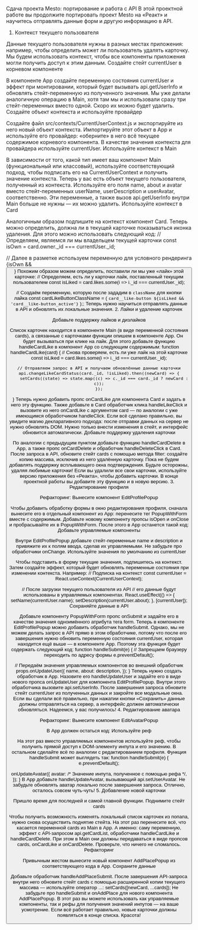 Сдача проекта Mesto: портирование и работа с API
В этой проектной работе вы продолжите портировать проект Mesto на «Реакт» и научитесь отправлять данные форм и другую информацию в API.
1. Контекст текущего пользователя

Данные текущего пользователя нужны в разных местах приложения: например, чтобы определить может ли пользователь удалять карточку.
Мы будем использовать контекст, чтобы все компоненты приложения могли получить доступ к этим данным.
Создайте стейт currentUser в корневом компоненте

В компоненте App создайте переменную состояния currentUser и эффект при монтировании, который будет вызывать api.getUserInfo и обновлять стейт-переменную из полученного значения.
Мы уже делали аналогичную операцию в Main, хотя там мы и использовали сразу три стейт-переменных вместо одной. Скоро их можно будет удалить.
Создайте объект контекста и используйте провайдер

Создайте файл src/contexts/CurrentUserContext.js и экспортируйте из него новый объект контекста.
Импортируйте этот объект в App и используйте его провайдер: «оберните» в него всё текущее содержимое корневого компонента. В качестве значения контекста для провайдера используйте currentUser.
Используйте контекст в Main

В зависимости от того, какой тип имеет ваш компонент Main (функциональный или классовый), используйте соответствующий подход, чтобы подписать его на CurrentUserContext и получить значение контекста.
Теперь у вас есть объект текущего пользователя, полученный из контекста. Используйте его поля name, about и avatar вместо стейт-переменных userName, userDescription и userAvatar, соответственно. Эти переменные, а также вызов api.getUserInfo внутри Main больше не нужны — их можно удалить.
Используйте контекст в Card

Аналогичным образом подпишите на контекст компонент Card.
Теперь можно определить, должна ли в текущей карточке показываться иконка удаления. Для этого можно использовать следующий код:
// Определяем, являемся ли мы владельцем текущей карточки
const isOwn = card.owner._id === currentUser._id;

// Далее в разметке используем переменную для условного рендеринга
{isOwn && <button className='button_del' onClick={handleDeleteClick} />}
Похожим образом можем определить, поставили ли мы уже «лайк» этой карточке:
// Определяем, есть ли у карточки лайк, поставленный текущим пользователем
const isLiked = card.likes.some(i => i._id === currentUser._id);

// Создаём переменную, которую после зададим в `className` для кнопки лайка
const cardLikeButtonClassName = (
`card__like-button ${isLiked && 'card__like-button_active'}`
);;
Теперь нужно научиться отправлять данные в API и обновлять их локальные значения.
2. Лайки и удаление карточек

Добавьте поддержку лайков и дизлайков

Список карточек находится в компоненте Main (в виде переменной состояния cards),  а связанные с карточками функции опишем в компоненте App. Он будет вызываться при клике на лайк. Для этого добавьте функцию handleCardLike в компонент App со следующим содержимым:
function handleCardLike(card) {
// Снова проверяем, есть ли уже лайк на этой карточке
const isLiked = card.likes.some(i => i._id === currentUser._id);

    // Отправляем запрос в API и получаем обновлённые данные карточки
    api.changeLikeCardStatus(card._id, !isLiked).then((newCard) => {
        setCards((state) => state.map((c) => c._id === card._id ? newCard : c));
    });
}
Теперь нужно добавить пропс onCardLike для компонента Card и задать в него эту функцию. Также добавьте в Card обработчик клика handleLikeClick и вызовите из него onCardLike с аргументом card — по аналогии с уже имеющимся обработчиком handleClick.
Если всё сделано правильно, вы увидите магию декларативного подхода: после отправки данных на сервер не нужно обновлять DOM. Нужно только внести изменения в стейт, и интерфейс обновится автоматически.
Добавьте поддержку удаления карточки

По аналогии с предыдущим пунктом добавьте функцию handleCardDelete в App, а также пропс onCardDelete и обработчик handleDeleteClick в Card.
После запроса в API, обновите стейт cards с помощью метода filter: создайте копию массива, исключив из него удалённую карточку.
Пока не будем добавлять поддержку всплывающего окна подтверждения. Будьте осторожны, удаляя любимые карточки!
Если вы удалили все свои карточки, используйте версию приложения без «Реакта», чтобы добавить карточки. В конце проектной работы вы добавите эту функцию и в новую версию.
3. Редактирование профиля

Рефакторинг: Вынесите компонент EditProfilePopup

Чтобы добавить обработку формы в окно редактирования профиля, сначала вынесите его в отдельный компонент из App: перенесите тег PopupWithForm вместе с содержимым. Добавьте новому компоненту пропсы isOpen и onClose и пробрасывайте их в PopupWithForm. После этого в App останется такой код:
<EditProfilePopup isOpen={isEditProfilePopupOpen} onClose={closeAllPopups} />
Добавьте управляемые компоненты

Внутри EditProfilePopup добавьте стейт-переменные name и description и привяжите их к полям ввода, сделав их управляемыми. Не забудьте про обработчики onChange.
Используйте значения по умолчанию из currentUser

Чтобы подставить в форму текущие значения, подпишитесь на контекст. Затем создайте эффект, который будет обновлять переменные состояния при изменении контекста. Например:
// Подписка на контекст
const currentUser = React.useContext(CurrentUserContext);

// После загрузки текущего пользователя из API
// его данные будут использованы в управляемых компонентах.
React.useEffect(() => {
setName(currentUser.name);
setDescription(currentUser.about);
}, [currentUser]);
Сохраняйте данные в API

Добавьте компоненту PopupWithForm пропс onSubmit и задайте его в качестве значения одноимённого атрибута тега form.
Теперь в компоненте EditProfilePopup можно добавить обработчик handleSubmit. Однако, мы не можем делать запрос в API прямо в этом обработчике, потому что после его завершения нужно обновить переменную состояния currentUser, которая находится ещё выше — в компоненте App. Поэтому эта функция будет содержать следующий код:
function handleSubmit(e) {
// Запрещаем браузеру переходить по адресу формы
e.preventDefault();

// Передаём значения управляемых компонентов во внешний обработчик
props.onUpdateUser({
name,
about: description,
});
}
Теперь нужно создать обработчик в App. Назовите его handleUpdateUser и задайте его в виде нового пропса onUpdateUser для компонента EditProfilePopup. Внутри этого обработчика вызовите api.setUserInfo. После завершения запроса обновите стейт currentUser из полученных данных и закройте все модальные окна.
Если вы сделали всё правильно, при нажатии кнопки «Сохранить» данные должны отправляться на сервер, а интерфейс должен автоматически обновляться. Надеемся, у вас получилось!
4. Редактирование аватара

Рефакторинг: Вынесите компонент EditAvatarPopup

В App должен остаться код:
<EditAvatarPopup isOpen={isEditAvatarPopupOpen} onClose={closeAllPopups} />
Используйте реф

На этот раз вместо управляемых компонентов используйте реф, чтобы получить прямой доступ к DOM-элементу инпута и его значению.
В остальном сделайте всё по аналогии с редактированием профиля. Функция handleSubmit может выглядеть так:
function handleSubmit(e) {
e.preventDefault();

onUpdateAvatar({
avatar: /* Значение инпута, полученное с помощью рефа */,
});
}
В App добавьте handleUpdateAvatar, вызывающий api.setUserAvatar. Не забудьте обновлять аватар локально после завершения запроса.
Отлично, осталось совсем чуть-чуть!
5. Добавление новой карточки

Пришло время для последней и самой главной функции.
Поднимите стейт cards

Чтобы получить возможность изменять локальный список карточек из попапа, нужно снова осуществить поднятие стейта. На этот раз перенесите всё, что касается переменной cards из Main в App. А именно: саму переменную, эффект с API-запросом api.getCardList, обработчики handleCardLike и handleCardDelete. При этом в Main они должны передаваться в виде пропсов cards, onCardLike и onCardDelete. Проверьте, что ничего не сломалось.
Рефакторинг

Привычным жестом вынесите новый компонент AddPlacePopup из соответствующего кода в App.
Сохраните данные

Добавьте обработчик handleAddPlaceSubmit. После завершения API-запроса внутри него обновите стейт cards с помощью расширенной копии текущего массива — используйте оператор ...:
setCards([newCard, ...cards]);
Не забудьте про handleSubmit и onAddPlace для нового компонента AddPlacePopup. В этот раз вы можете использовать как управляемые компоненты, так и рефы для получения значений инпутов — на ваше усмотрение.
Если всё работает правильно, новые карточки должны появляться в конце списка. Красота!
